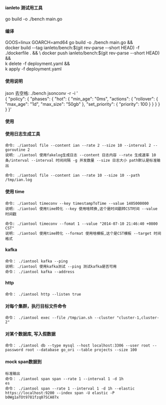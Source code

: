 #### ianleto 测试用工具

go build -o ./bench main.go

#### 编译

GOOS=linux GOARCH=amd64 go build -o ./bench main.go && \
docker build --tag ianleto/bench:$(git rev-parse --short HEAD) -f ./dockerfile . && \
docker push ianleto/bench:$(git rev-parse --short HEAD) && \
k delete -f deployment.yaml && \
k apply -f deployment.yaml

#### 使用说明

json 去空格:
./bench jsonconv -r -i '\
{
"policy": {
"phases": {
"hot": {
"min_age": "0ms",
"actions": {
"rollover": {
"max_age": "1d",
"max_size": "50gb"
},
"set_priority": {
"priority": 100
}
}
}
}
}
}'

#### 使用

#### 使用日志生成工具

    命令: ./iantool file --content ian --rate 2 --size 10 --interval 2 --goroutine 2 
    说明: ./iantool 使用fakelog生成日志 --content 日志内容 --rate 生成速率 10条/interval --interval 时间间隔 -g 并发数量 --size 日志大小 path默认是标准输出

    命令: ./iantool file --content ian --rate 10 --size 10 --path /tmp/ian.log

#### 使用 time

    命令: ./iantool timeconv --key timestampToTime --value 1405000000
    说明: ./iantool 使用time转化 --key 使用啥转换,这个是时间戳转CST时间 --value 时间戳
    
    命令: ./iantool timeconv --fomat 1 --value "2014-07-10 21:46:40 +0800 CST" 
    说明: ./iantool 使用time转化 --format 使用啥模板,这个是CST模板 --target 时间格式

#### kafka

    命令： ./iantool kafka --ping 
    说明: ./iantool 使用kafka测试 --ping 测试kafka是否可用
    命令： ./iantool kafka --address 

#### http

    命令： ./iantool http --listen true

####  对每个集群，执行目标文件命令
    命令： ./iantool exec --file /tmp/ian.sh --cluster "cluster-1,cluster-2"

#### 对某个数据库, 写入假数据
    命令： ./iantool db --type mysql --host localhost:3306 --user root --password root --database go_ori --table projects --size 100

#### mock span数据到
    标准输出
    命令： ./iantool span span --rate 1 --interval 1 -d 1h
    es
    命令： ./iantool span --rate 1 --interval 1 -d 1h --elastic https://localhost:9200 --index span -U elastic -P b0Wg1aTOt9781fzq07SCA07x

